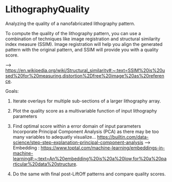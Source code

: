 # LithographyQuality
Analyzing the quality of a nanofabricated lithography pattern. 


To compute the quality of the lithography pattern, you can use a combination of techniques like image registration and structural similarity index measure (SSIM). Image registration will help you align the generated pattern with the original pattern, and SSIM will provide you with a quality score.

--> https://en.wikipedia.org/wiki/Structural_similarity#:~:text=SSIM%20is%20used%20for%20measuring,distortion%2Dfree%20image%20as%20reference.


Goals: 

1) Iterate overlays for multiple sub-sections of a larger lithography array. 

2) Plot the quality score as a multivariable function of input lithography parameters

3) Find optimal score within a error domain of input parameters
        Incorporate Principal Component Analysis (PCA) as there may be too many variables to adequatly visualize... 
        https://builtin.com/data-science/step-step-explanation-principal-component-analysis
        --> Embedding : https://www.toptal.com/machine-learning/embeddings-in-machine-learning#:~:text=An%20embedding%20is%20a%20low,for%20a%20particular%20data%20structure.

4) Do the same with final post-LiftOff patterns and compare quality scores. 
    
